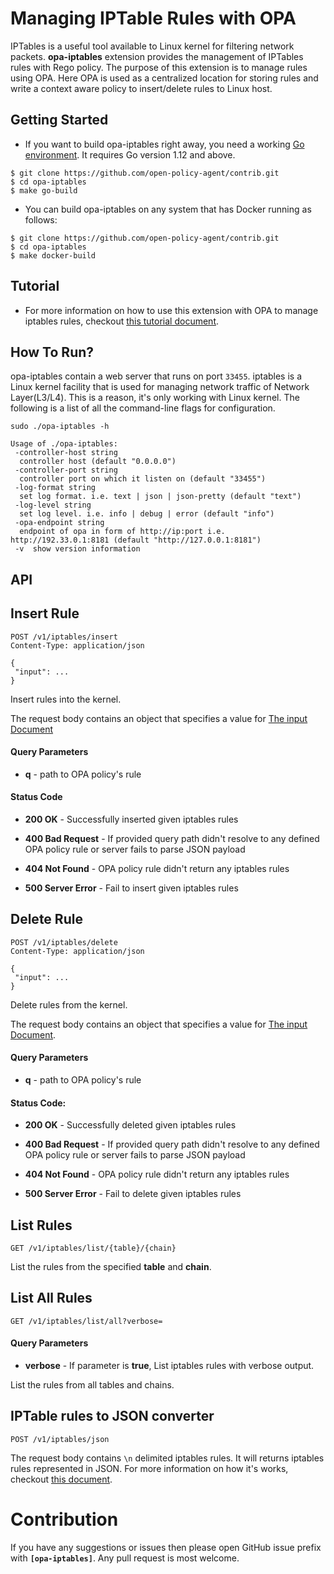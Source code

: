 # Managing IPTable Rules with OPA

IPTables is a useful tool available to Linux kernel for filtering network packets. **opa-iptables** extension provides the management of IPTables rules with Rego policy. The purpose of this extension is to manage rules using OPA. Here OPA is used as a centralized location for storing rules and write a context aware policy to insert/delete rules to Linux host.

## Getting Started

- If you want to build opa-iptables right away, you need a working [Go environment](https://golang.org/doc/install). It requires Go version 1.12 and above.
```
$ git clone https://github.com/open-policy-agent/contrib.git
$ cd opa-iptables
$ make go-build
```

- You can build opa-iptables on any system that has Docker running as follows:
```
$ git clone https://github.com/open-policy-agent/contrib.git
$ cd opa-iptables
$ make docker-build
```

## Tutorial

- For more information on how to use this extension with OPA to manage iptables rules, checkout [this tutorial document](./docs/tutorial.md).

## How To Run?

opa-iptables contain a web server that runs on port `33455`. iptables is a Linux kernel facility that is used for managing network traffic of Network Layer(L3/L4). This is a reason, it's only working with Linux kernel. The following is a list of all the command-line flags for configuration.

```
sudo ./opa-iptables -h

Usage of ./opa-iptables:
 -controller-host string
  controller host (default "0.0.0.0")
 -controller-port string
  controller port on which it listen on (default "33455")
 -log-format string
  set log format. i.e. text | json | json-pretty (default "text")
 -log-level string
  set log level. i.e. info | debug | error (default "info")
 -opa-endpoint string
  endpoint of opa in form of http://ip:port i.e. http://192.33.0.1:8181 (default "http://127.0.0.1:8181")
 -v  show version information
```

## API

## **Insert Rule**

```
POST /v1/iptables/insert
Content-Type: application/json
```
```
{
 "input": ...
}
```

Insert rules into the kernel.

The request body contains an object that specifies a value for [The input Document](https://www.openpolicyagent.org/docs/latest/how-does-opa-work#the-input-document)

#### Query Parameters

- **q** - path to OPA policy's rule

#### Status Code

- **200 OK** - Successfully inserted given iptables rules

- **400 Bad Request** - If provided query path didn't resolve to any defined OPA policy rule or server fails to parse JSON payload

- **404 Not Found** - OPA policy rule didn't return any iptables rules

- **500 Server Error** - Fail to insert given iptables rules

## **Delete Rule**

```
POST /v1/iptables/delete
Content-Type: application/json
```
```
{
 "input": ...
}
```

Delete rules from the kernel.

The request body contains an object that specifies a value for [The input Document](https://www.openpolicyagent.org/docs/latest/how-does-opa-work#the-input-document).

#### **Query Parameters**

- **q** - path to OPA policy's rule

#### **Status Code:**

- **200 OK** - Successfully deleted given iptables rules

- **400 Bad Request** - If provided query path didn't resolve to any defined OPA policy rule or server fails to parse JSON payload

- **404 Not Found** - OPA policy rule didn't return any iptables rules

- **500 Server Error** - Fail to delete given iptables rules

## **List Rules**

```
GET /v1/iptables/list/{table}/{chain}
```

List the rules from the specified **table** and **chain**.

## **List All Rules**

```
GET /v1/iptables/list/all?verbose=
```

#### Query Parameters

- **verbose** - If parameter is **true**, List iptables rules with verbose output.

List the rules from all tables and chains.

## **IPTable rules to JSON converter**

```
POST /v1/iptables/json
```

The request body contains `\n` delimited iptables rules. It will returns iptables rules represented in JSON. For more information on how it's works, checkout [this document](./docs/converter.md).

# **Contribution**

If you have any suggestions or issues then please open GitHub issue prefix with **`[opa-iptables]`**. Any pull request is most welcome.